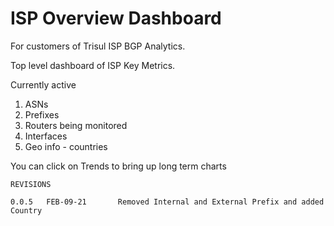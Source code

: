 # ISP Overview Dashboard

For customers of Trisul ISP BGP Analytics. 

Top level dashboard of ISP Key Metrics.

Currently active 
1. ASNs
2. Prefixes 
3. Routers being monitored
4. Interfaces 
5. Geo info - countries 

You can click on Trends to bring up long term charts 


````
REVISIONS

0.0.5	FEB-09-21       Removed Internal and External Prefix and added Country 

````
